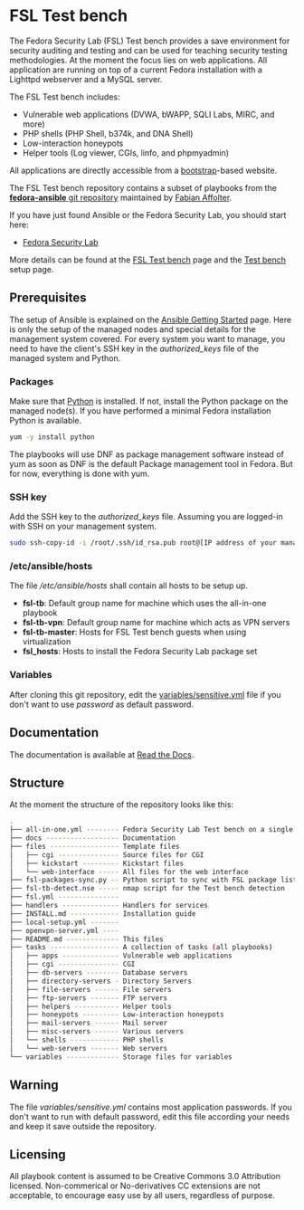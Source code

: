 # FSL Test bench
The Fedora Security Lab (FSL) Test bench provides a save environment for
security auditing and testing and can be used for teaching security
testing methodologies. At the moment the focus lies on web applications.
All application are running on top of a current Fedora installation with
a ​Lighttpd webserver and a ​MySQL server. 

The FSL Test bench includes:

* Vulnerable web applications (DVWA, bWAPP, SQLI Labs, MIRC, and more)
* PHP shells (PHP Shell, ​b374k, and ​DNA Shell)
* Low-interaction honeypots
* ​Helper tools (Log viewer, CGIs, ​linfo, and ​phpmyadmin) 

All applications are directly accessible from a [bootstrap](http://twitter.github.io/bootstrap/)-based website. 

The FSL Test bench repository contains a subset of playbooks from the 
[**fedora-ansible** git repository](https://github.com/fabaff/fedora-ansible) 
maintained by [Fabian Affolter](http://fabian-affolter.ch). 

If you have just found Ansible or the Fedora Security Lab, you should start here:

 * [Fedora Security Lab](https://fedorahosted.org/security-spin/)

More details can be found at the [FSL Test bench](https://fedorahosted.org/security-spin/wiki/Test%20bench) page and the [Test bench](https://fedorahosted.org/security-spin/wiki/Test%20bench%20setup) setup page.

## Prerequisites
The setup of Ansible is explained on the
[Ansible Getting Started](http://ansible.cc/docs/gettingstarted.html) page.
Here is only the setup of the managed nodes and special details for the
management system covered. For every system you want to manage, you need to
have the client's SSH key in the *authorized_keys* file of the managed system
and Python.

### Packages
Make sure that [Python](http://www.python.org/) is installed. If not, install
the Python package on the managed node(s). If you have performed a minimal
Fedora installation Python is available.

```bash
yum -y install python
```
The playbooks will use DNF as package management software instead of yum as
soon as DNF is the default Package management tool in Fedora. But for now, 
everything is done with yum.

### SSH key
Add the SSH key to the *authorized_keys* file. Assuming you are logged-in with
SSH on your management system.

```bash
sudo ssh-copy-id -i /root/.ssh/id_rsa.pub root@[IP address of your managed note]
```
### /etc/ansible/hosts
The file */etc/ansible/hosts* shall contain all hosts to be setup up.

- **fsl-tb**: Default group name for machine which uses the all-in-one playbook
- **fsl-tb-vpn**: Default group name for machine which acts as VPN servers
- **fsl-tb-master**: Hosts for FSL Test bench guests when using virtualization
- **fsl_hosts**: Hosts to install the Fedora Security Lab package set

### Variables
After cloning this git repository, edit the [variables/sensitive.yml](https://github.com/fabaff/fsl-test-bench/blob/master/variables/sensitive.yml) file if you don't want to use *password* as default password.

## Documentation
The documentation is available at [Read the Docs](https://fedora-security-lab-test-bench.readthedocs.org/en/latest/).

## Structure
At the moment the structure of the repository looks like this:

```bash
.
├── all-in-one.yml -------- Fedora Security Lab Test bench on a single machine 
├── docs ------------------ Documentation
├── files ----------------- Template files
│   ├── cgi --------------- Source files for CGI
│   ├── kickstart --------- Kickstart files
│   └── web-interface ----- All files for the web interface
├── fsl-packages-sync.py -- Python script to sync with FSL package list
├── fsl-tb-detect.nse ----- nmap script for the Test bench detection
├── fsl.yml ---------------
├── handlers -------------- Handlers for services
├── INSTALL.md ------------ Installation guide
├── local-setup.yml -------
├── openvpn-server.yml ----
├── README.md ------------- This files
├── tasks ----------------- A collection of tasks (all playbooks)
│   ├── apps -------------- Vulnerable web applications
│   ├── cgi --------------- CGI
│   ├── db-servers -------- Database servers
│   ├── directory-servers - Directory Servers
│   ├── file-servers ------ File servers
│   ├── ftp-servers ------- FTP servers
│   ├── helpers ----------- Helper tools
│   ├── honeypots --------- Low-interaction honeypots
│   ├── mail-servers ------ Mail server
│   ├── misc-servers ------ Various servers
│   └── shells ------------ PHP shells
│   └── web-servers ------- Web servers
└── variables ------------- Storage files for variables
```

## Warning
The file *variables/sensitive.yml* contains most application passwords. If you
don't want to run with default password, edit this file according your needs
and keep it save outside the repository. 

## Licensing
All playbook content is assumed to be Creative Commons 3.0 Attribution licensed. 
Non-commerical or No-derivatives CC extensions are not acceptable, to encourage
easy use by all users, regardless of purpose.
